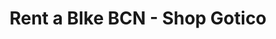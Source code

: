 ---
title: "Rent a BIke BCN - Shop Gotico"
url: /barcelona/rent-a-bike-bcn-shop-gotico/
shop: Mieten
---